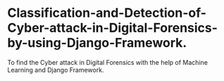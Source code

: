 # Classification-and-Detection-of-Cyber-attack-in-Digital-Forensics-by-using-Django-Framework.
To find the Cyber attack in Digital Forensics with the help of Machine Learning and Django Framework.
